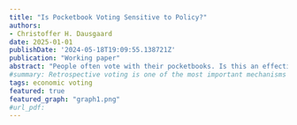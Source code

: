 ```yaml
---
title: "Is Pocketbook Voting Sensitive to Policy?"
authors:
- Christoffer H. Dausgaard
date: 2025-01-01
publishDate: '2024-05-18T19:09:55.138721Z'
publication: "Working paper"
abstract: "People often vote with their pocketbooks. Is this an effective tool for holding governments accountable? A key unresolved question is whether voters reliably respond to the policy-induced component of their income changes or simply react to all income changes regardless of cause. Existing research cannot definitively answer this question due to methodological limitations: studies of single policies cannot distinguish voters responding to the income shock itself or to income changes regardless of their origin, while research on pocketbook attribution relies on potentially biased self-reports. To answer the question, I introduce a novel approach linking a large survey panel to policy microsimulation models that track how tax-and-transfer policies directly affect disposable incomes. This allows me to decompose respondents' total disposable income changes into policy-induced and residual components, providing a direct test of what income variation drives pocketbook voting. Applying this approach to the UK in the 2010s, a case of significant policy-driven income variation, I find that voters do not hold incumbents more accountable for policy-induced than residual income changes on average. Instead, they respond to total income changes, which prove to be a poor proxy for policy-induced income changes. These findings suggest that voters fail to reliably reward and punish incumbents for policies that affect their disposable incomes. Pocketbook voting may therefore be a weaker accountability mechanism than commonly assumed. "
#summary: Retrospective voting is one of the most important mechanisms for democratic control. However, it hinges on voters' ability to attribute economic changes to government decisions. Existing scholarship disagrees as to whether retrospection is 'blind', but has focused mostly on voters' responses to politically 'irrelevant events' like tornadoes and shark attacks. Such events, I argue, may not say much about voters' ability to attribute responsibility for the bulk of their everyday economic experience. To examine this question, I use a microsimulation model on survey panel data to decompose voters' pocketbook changes into a policy-induced and a non-political component. By linking this to various survey measures, I track how these pocketbook components relate to economic evaluations and vote intention over time. 
tags: economic voting
featured: true
featured_graph: "graph1.png"
#url_pdf: 
---
```

